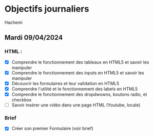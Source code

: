 # Objectifs journaliers

Hachemi

## Mardi 09/04/2024

### HTML :

- [x] Comprendre le fonctionnement des tableaux en HTML5 et savoir les manipuler
- [x] Comprendre le fonctionnement des inputs en HTML5 et savoir les manipuler
- [x] Découvrir les formulaires et leur validation en HTML5
- [x] Comprendre l'utilité et le fonctionnement des labels en HTML5
- [x] Comprendre le fonctionnement des dropdwowns, boutons radio, et checkbox
- [ ] Savoir insérer une vidéo dans une page HTML (Youtube, locale)

### Brief

- [x] Créer son premier Formulaire (voir brief)
